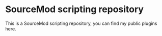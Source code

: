 # SourceMod scripting repository

This is a SourceMod scripting repository, you can find my public plugins here.
